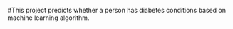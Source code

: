 #This project predicts whether a person has diabetes conditions based on machine learning algorithm.
